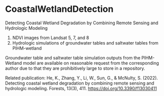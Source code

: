 # CoastalWetlandDetection

Detecting Coastal Wetland Degradation by Combining Remote Sensing and Hydrologic Modeling

1. NDVI images from Landsat 5, 7, and 8
2. Hydrologic simulations of groundwater tables and saltwater tables from PIHM-wetland

Groundwater table and saltwater table simulation outputs from the PIHM-Wetland model are available on reasonable request from the corresponding author due to that they are prohibitively large to store in a repository.

Related publication:
He, K., Zhang, Y., Li, W., Sun, G., & McNulty, S. (2022). Detecting coastal wetland degradation by combining remote sensing and hydrologic modeling. Forests, 13(3), 411. https://doi.org/10.3390/f13030411
